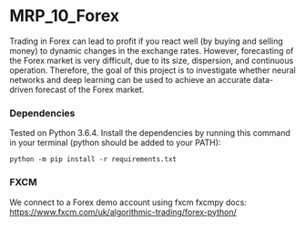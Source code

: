 # MRP_10_Forex
Trading in Forex can lead to profit if you react well (by buying and selling money) to dynamic
changes in the exchange rates. However, forecasting of the Forex market is very difficult,
due to its size, dispersion, and continuous operation. Therefore, the goal of this
project is to investigate whether neural networks and deep learning can be used to achieve
an accurate data-driven forecast of the Forex market.

### Dependencies
Tested on Python 3.6.4.
Install the dependencies by running this command in your terminal (python should be added to your PATH):
```
python -m pip install -r requirements.txt
```

### FXCM
We connect to a Forex demo account using fxcm
fxcmpy docs: https://www.fxcm.com/uk/algorithmic-trading/forex-python/
